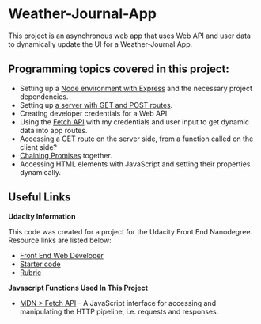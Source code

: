 # Weather-Journal-App
This project is an asynchronous web app that uses Web API and user data to dynamically update the UI for a Weather-Journal App.

## Programming topics covered in this project:
* Setting up a [Node environment with Express](https://developer.mozilla.org/en-US/docs/Learn/Server-side/Express_Nodejs/Introduction) and the necessary project dependencies.
* Setting up [a server with GET and POST routes](https://expressjs.com/en/guide/routing.html).
* Creating developer credentials for a Web API.
* Using the [Fetch API](https://developer.mozilla.org/en-US/docs/Web/API/Fetch_API/Using_Fetch) with my credentials and user input to get dynamic data into app routes.
* Accessing a GET route on the server side, from a function called on the client side?
* [Chaining Promises](https://javascript.info/promise-chaining) together.
* Accessing HTML elements with JavaScript and setting their properties dynamically.

## Useful Links
**Udacity Information**

This code was created for a project for the Udacity Front End Nanodegree.  Resource links are listed below:

* [Front End Web Developer](https://www.udacity.com/course/front-end-web-developer-nanodegree--nd0011)
* [Starter code](https://github.com/udacity/fend/tree/refresh-2019/projects/weather-journal-app)
* [Rubric](https://review.udacity.com/#!/rubrics/2655/view)

**Javascript Functions Used In This Project**
* [MDN > Fetch API](https://developer.mozilla.org/en-US/docs/Web/API/Fetch_API/Using_Fetch) - A JavaScript interface for accessing and manipulating the HTTP pipeline, i.e. requests and responses.
